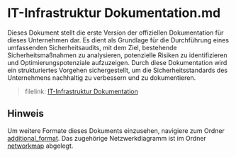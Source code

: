 # IT-Infrastruktur Dokumentation.md
Dieses Dokument stellt die erste Version der offiziellen Dokumentation für dieses Unternehmen dar. Es dient als Grundlage für die Durchführung eines umfassenden Sicherheitsaudits, mit dem Ziel, bestehende Sicherheitsmaßnahmen zu analysieren, potenzielle Risiken zu identifizieren und Optimierungspotenziale aufzuzeigen. Durch diese Dokumentation wird ein strukturiertes Vorgehen sichergestellt, um die Sicherheitsstandards des Unternehmens nachhaltig zu verbessern und zu dokumentieren.

> filelink: [IT-Infrastruktur Dokumentation](https://github.com/Turukmoorea/m184_network_security/blob/master/IT-Infrastruktur_Dokumentation_v1.md)

## **Hinweis** 
Um weitere Formate dieses Dokuments einzusehen, navigiere zum Ordner [additional_format](https://github.com/Turukmoorea/m184_network_security/tree/master/additional_format). Das zugehörige Netzwerkdiagramm ist im Ordner [networkmap](https://github.com/Turukmoorea/m184_network_security/tree/master/networkmap) abgelegt.
